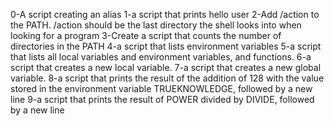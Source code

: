 0-A script creating an alias
1-a script that prints hello user
2-Add /action to the PATH. /action should be the last directory the shell looks into when looking for a program
3-Create a script that counts the number of directories in the PATH
4-a script that lists environment variables
5-a script that lists all local variables and environment variables, and functions.
6-a script that creates a new local variable.
7-a script that creates a new global variable.
8-a script that prints the result of the addition of 128 with the value stored in the environment variable TRUEKNOWLEDGE, followed by a new line
9-a script that prints the result of POWER divided by DIVIDE, followed by a new line

